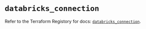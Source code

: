 # `databricks_connection`

Refer to the Terraform Registory for docs: [`databricks_connection`](https://registry.terraform.io/providers/databricks/databricks/1.29.0/docs/resources/connection).
